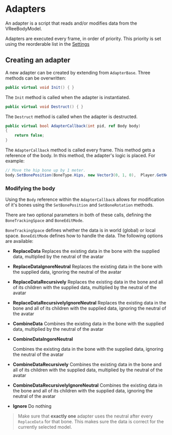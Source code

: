 # Adapters

An adapter is a script that reads and/or modifies data from the VReeBodyModel.

Adapters are executed every frame, in order of priority. This priority is set using the reorderable list in the [Settings](vree-settings.md#player-settings)

## Creating an adapter

A new adapter can be created by extending from `AdapterBase`. Three methods can be overwritten:

```c#
public virtual void Init() { }
```

The `Init` method is called when the adapter is instantiated.

```c#
public virtual void Destruct() { }
```

The `Destruct` method is called when the adapter is destructed.

```c#
public virtual bool AdapterCallback(int pid, ref Body body)
{
    return false;
}
```

The `AdapterCallback` method is called every frame. This method gets a reference of the body. In this method, the adapter's logic is placed. For example:

```c#
// Move the hip bone up by 1 meter.
body.SetBonePosition(BoneType.Hips, new Vector3(0, 1, 0),  Player.GetNeutralBody());
```

### Modifying the body

Using the `Body` reference within the `AdapterCallback` allows for modification of it's bones using the `SetBonePosition` and `SetBoneRotation` methods.

There are two optional parameters in both of these calls, defining the `BoneTrackingSpace` and `BoneEditMode`.

`BoneTrackingSpace` defines whether the data is in world (global) or local space. `BoneEditMode` defines how to handle the data. The following options are available:

- **ReplaceData**
  Replaces the existing data in the bone with the supplied data, multiplied by the neutral of the avatar

- **ReplaceDataIgnoreNeutral**
  Replaces the existing data in the bone with the supplied data, ignoring the neutral of the avatar

- **ReplaceDataRecursively**
  Replaces the existing data in the bone and all of its children with the supplied data, multiplied by the neutral of the avatar

- **ReplaceDataRecursivelyIgnoreNeutral**
  Replaces the existing data in the bone and all of its children with the supplied data, ignoring the neutral of the avatar

- **CombineData**
  Combines the existing data in the bone with the supplied data, multiplied by the neutral of the avatar

- **CombineDataIngoreNeutral**

  Combines the existing data in the bone with the supplied data, ignoring the neutral of the avatar

- **CombineDataRecursively**
  Combines the existing data in the bone and all of its children with the supplied data, multiplied by the neutral of the avatar

- **CombineDataRecursivelyIgnoreNeutral**
  Combines the existing data in the bone and all of its children with the supplied data, ignoring the neutral of the avatar

- **Ignore**
  Do nothing

> Make sure that **exactly one** adapter uses the neutral after every `ReplaceData` for that bone. This makes sure the data is correct for the currently selected model.

